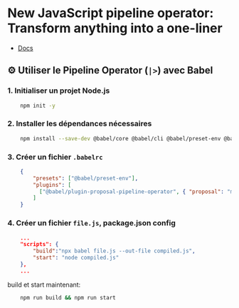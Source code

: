 # New JavaScript pipeline operator: Transform anything into a one-liner

- [Docs](https://medium.com/coding-beauty/new-javascript-pipeline-operator-transform-anything-into-a-one-liner-2287aecb6314)


## ⚙️ Utiliser le Pipeline Operator (`|>`) avec Babel

### 1. Initialiser un projet Node.js

```bash
    npm init -y
```

### 2. Installer les dépendances nécessaires

```bash
    npm install --save-dev @babel/core @babel/cli @babel/preset-env @babel/plugin-proposal-pipeline-operator
```

### 3. Créer un fichier `.babelrc`
```json
    {
        "presets": ["@babel/preset-env"],
        "plugins": [
          ["@babel/plugin-proposal-pipeline-operator", { "proposal": "minimal" }]
        ]
    }
```



### 4. Créer un fichier `file.js`, package.json config

```json
    ...
    "scripts": {
        "build":"npx babel file.js --out-file compiled.js",
        "start": "node compiled.js"
    },
    ...
```

build et start maintenant:
```bash
    npm run build && npm run start
```

